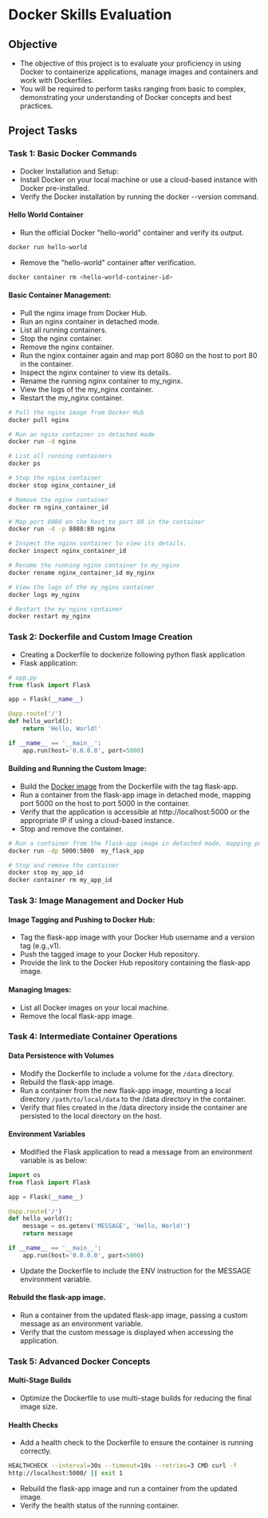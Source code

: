 # Docker Skills Evaluation
## Objective
- The objective of this project is to evaluate your proficiency in using Docker to
  containerize applications, manage images and containers and work with Dockerfiles.
- You will be required to perform tasks ranging from basic to complex, demonstrating your 
  understanding of Docker concepts and best practices.

## Project Tasks
### Task 1: Basic Docker Commands
- Docker Installation and Setup:
- Install Docker on your local machine or use a cloud-based instance with Docker
  pre-installed.
- Verify the Docker installation by running the docker --version command.

#### Hello World Container
  - Run the official Docker "hello-world" container and verify its output.
```bash
docker run hello-world
```
  - Remove the "hello-world" container after verification.
```bash
docker container rm <hello-world-container-id>
```

#### Basic Container Management:
- Pull the nginx image from Docker Hub.
- Run an nginx container in detached mode.
- List all running containers.
- Stop the nginx container.
- Remove the nginx container.
- Run the nginx container again and map port 8080 on the host to port 80 in the 
  container.
- Inspect the nginx container to view its details.
- Rename the running nginx container to my_nginx.
- View the logs of the my_nginx container.
- Restart the my_nginx container.

```bash
# Pull the nginx image from Docker Hub
docker pull nginx

# Run an nginx container in detached mode
docker run -d nginx

# List all running containers
docker ps

# Stop the nginx container
docker stop nginx_container_id

# Remove the nginx container
docker rm nginx_container_id

# Map port 8080 on the host to port 80 in the container
docker run -d -p 8080:80 nginx

# Inspect the nginx container to view its details.
docker inspect nginx_container_id

# Rename the running nginx container to my_nginx
docker rename nginx_container_id my_nginx

# View the logs of the my_nginx container
docker logs my_nginx

# Restart the my_nginx container
docker restart my_nginx
```

### Task 2: Dockerfile and Custom Image Creation
- Creating a Dockerfile to dockerize following python flask application
- Flask application:
```python
# app.py
from flask import Flask

app = Flask(__name__)

@app.route('/')
def hello_world():
    return 'Hello, World!'

if __name__ == '__main__':
    app.run(host='0.0.0.0', port=5000)

```

#### Building and Running the Custom Image:
- Build the [Docker image](./flask_app/Dockerfile) from the Dockerfile with the tag flask-app.
- Run a container from the flask-app image in detached mode, mapping port 5000 on the
  host to port 5000 in the container.
- Verify that the application is accessible at http://localhost:5000 or the appropriate IP if
  using a cloud-based instance.
- Stop and remove the container.

```bash
# Run a container from the flask-app image in detached mode, mapping port 5000 on the host to port 5000 in the container.
docker run -dp 5000:5000  my_flask_app

# Stop and remove the container
docker stop my_app_id
docker container rm my_app_id
```

### Task 3: Image Management and Docker Hub
#### Image Tagging and Pushing to Docker Hub:
- Tag the flask-app image with your Docker Hub username and a version tag (e.g.,v1).
- Push the tagged image to your Docker Hub repository.
- Provide the link to the Docker Hub repository containing the flask-app image.

#### Managing Images:
- List all Docker images on your local machine.
- Remove the local flask-app image.

### Task 4: Intermediate Container Operations
#### Data Persistence with Volumes
- Modify the Dockerfile to include a volume for the `/data` directory.
- Rebuild the flask-app image.
- Run a container from the new flask-app image, mounting a local directory 
  `/path/to/local/data` to the /data directory in the container.
- Verify that files created in the /data directory inside the container are 
  persisted to the local directory on the host.

#### Environment Variables
- Modified the Flask application to read a message from an environment variable 
  is as below:
```python
import os
from flask import Flask

app = Flask(__name__)

@app.route('/')
def hello_world():
    message = os.getenv('MESSAGE', 'Hello, World!')
    return message

if __name__ == '__main__':
    app.run(host='0.0.0.0', port=5000)
```
- Update the Dockerfile to include the ENV instruction for the MESSAGE environment
  variable.

#### Rebuild the flask-app image.
- Run a container from the updated flask-app image, passing a custom message as an
  environment variable.
- Verify that the custom message is displayed when accessing the application.


### Task 5: Advanced Docker Concepts
#### Multi-Stage Builds
- Optimize the Dockerfile to use multi-stage builds for reducing the final image size.

#### Health Checks
- Add a health check to the Dockerfile to ensure the container is running correctly.
```bash
HEALTHCHECK --interval=30s --timeout=10s --retries=3 CMD curl -f
http://localhost:5000/ || exit 1
```
- Rebuild the flask-app image and run a container from the updated image.
- Verify the health status of the running container.
